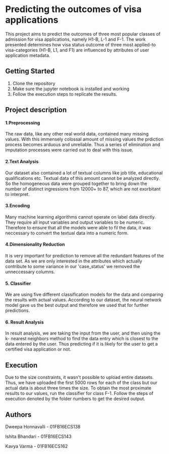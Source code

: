 
# Predicting the outcomes of visa applications

This project aims to predict the outcomes of three most popular classes of admission for visa applications, namely H1-B, L-1 and F-1. The work presented determines  how  visa  status  outcome  of  three  most  applied-to visa-categories (H1-B, L1, and F1) are influenced by attributes of user application metadata.

## Getting Started

1) Clone the repository
2) Make sure the jupyter notebook is installed and working
3) Follow the execution steps to replicate the results.

## Project description
#### 1.Preprocessing
The raw data, like any other real world data, contained many missing values. With this immensely colossal amount of missing values the prdiction process becomes arduous and unreliable. Thus a series of elimination and imputation processes were carried out to deal with this issue.

#### 2.Text Analysis
Our dataset also contained a lot of textual columns like job title, educational qualifications etc. Textual data of this amount cannot be analyzed directly. So the homogeneous data were grouped together to bring down the number of distinct ingressions from 12000+ to 87, which are not exorbitant to interpret.

#### 3.Encoding
Many machine learning algorithms cannot operate on label data directly. They require all input variables and output variables to be numeric. Therefore to ensure that all the models were able to fil the data, it was neccessary to convert the textual data into a numeric form.

#### 4.Dimensionality Reduction
It is very important for prediction to remove all the redundant features of the data set. As we are only interested in the attributes which actually contribute to some variance in our 'case_status' we removed the unneccessary columns.

#### 5. Classifier
We are using five different classification models for the data and comparing the results with actual values. According to our dataset, the neural network model gave us the best output and therefore we used that for further predictions.

#### 6. Result Analysis
In result analysis, we are taking the input from the user, and then using the k- nearest neighbors method to find the data entry which is closest to the data entered by the user. Thus predicting if it is likely for the user to get a certified visa application or not.

## Execution
Due to the size constraints, it wasn't possible to upload entire datasets. Thus, we have uploaded the first 5000 rows for each of the class but our actual data is about three times the size. To obtain the most proximate results to our values, run the classifier for class F-1.
Follow the steps of execution denoted by the folder numbers to get the desired output.

## Authors

Dweepa Honnavalli - 01FB16ECS138

Ishita Bhandari - 01FB16ECS143

Kavya Varma - 01FB16ECS162


